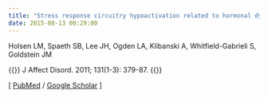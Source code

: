 ```yaml
---
title: "Stress response circuitry hypoactivation related to hormonal dysfunction in women with major depression"
date: 2015-08-13 00:29:00
---
```


Holsen LM, Spaeth SB, Lee JH, Ogden LA, Klibanski A, Whitfield-Gabrieli S, Goldstein JM

{{<format bright-green>}}
J Affect Disord. 2011; 131(1-3): 379-87.
{{</format>}}

[ [PubMed](http://www.ncbi.nlm.nih.gov/pubmed/?term=Stress+response+circuitry+hypoactivation+related+to+hormonal+dysfunction+in+women+with+major+depression) / [Google Scholar](https://scholar.google.com/scholar?q=Stress+response+circuitry+hypoactivation+related+to+hormonal+dysfunction+in+women+with+major+depression&btnG=&hl=en&lr=lang_en&as_sdt=0%2C5) ] 

